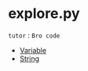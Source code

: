 # explore.py    
`tutor` :    `Bro code`   

    
* [Variable](explore.py/Variable.py)
* [String](explore.py/String.py)
